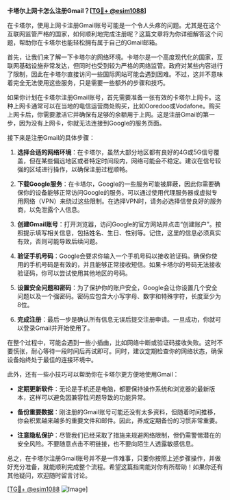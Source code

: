 **卡塔尔上网卡怎么注册Gmail？[[TG💪+ @esim1088](https://t.me/s/esim1088)]**

在卡塔尔，使用上网卡注册Gmail账号可能是一个令人头疼的问题。尤其是在这个互联网监管严格的国家，如何顺利地完成注册呢？这篇文章将为你详细解答这个问题，帮助你在卡塔尔也能轻松拥有属于自己的Gmail邮箱。

首先，让我们来了解一下卡塔尔的网络环境。卡塔尔是一个高度现代化的国家，互联网基础设施非常发达，但同时也受到较为严格的网络监管。政府对某些内容进行了限制，因此在卡塔尔直接访问一些国际网站可能会遇到困难。不过，这并不意味着完全无法使用这些服务，只是需要一些额外的步骤和技巧。

如果你计划在卡塔尔注册Gmail账号，首先需要准备一张有效的卡塔尔上网卡。这种上网卡通常可以在当地的电信运营商处购买，比如Ooredoo或Vodafone。购买上网卡后，你需要激活它并确保有足够的余额用于上网。这是注册Gmail的第一步，因为没有上网卡，你就无法连接到Google的服务页面。

接下来是注册Gmail的具体步骤：

1. **选择合适的网络环境**：在卡塔尔，虽然大部分地区都有良好的4G或5G信号覆盖，但在某些偏远地区或者特定时间段内，网络可能会不稳定。建议在信号较强的区域进行操作，以确保注册过程顺畅。

2. **下载Google服务**：在卡塔尔，Google的一些服务可能被屏蔽，因此你需要确保你的设备能够正常访问Google的服务。可以通过使用代理服务器或虚拟专用网络（VPN）来绕过这些限制。在选择VPN时，请务必选择信誉良好的服务商，以免泄露个人信息。

3. **创建Gmail账号**：打开浏览器，访问Google的官方网站并点击“创建账户”。按照提示填写相关信息，包括姓名、生日、性别等。记住，这里的信息必须真实有效，否则可能导致后续问题。

4. **验证手机号码**：Google会要求你输入一个手机号码以接收验证码。确保你使用的手机号码是有效的，并且能够正常接收短信。如果卡塔尔的号码无法接收验证码，你可以尝试使用其他地区的号码。

5. **设置安全问题和密码**：为了保护你的账户安全，Google会让你设置几个安全问题以及一个强密码。密码应包含大小写字母、数字和特殊字符，长度至少为8位。

6. **完成注册**：最后一步是确认所有信息无误后提交注册申请。一旦成功，你就可以登录Gmail并开始使用了。

在整个过程中，可能会遇到一些小插曲，比如网络中断或验证码接收失败。这时不要慌张，耐心等待一段时间后再试即可。同时，建议定期检查你的网络状态，确保设备始终处于最佳的连接环境中。

此外，还有一些小技巧可以帮助你在卡塔尔更方便地使用Gmail：

- **定期更新软件**：无论是手机还是电脑，都要保持操作系统和浏览器的最新版本，这样可以避免因兼容性问题导致的功能异常。
  
- **备份重要数据**：刚注册的Gmail账号可能还没有太多资料，但随着时间推移，你会积累越来越多的重要文件和邮件。因此，养成定期备份的习惯非常重要。

- **注意隐私保护**：尽管我们已经采取了措施来规避网络限制，但仍需警惕潜在的安全风险。不要随意点击不明链接，也不要向陌生人透露敏感信息。

总之，在卡塔尔注册Gmail账号并不是一件难事，只要你按照上述步骤操作，并做好充分准备，就能顺利完成整个流程。希望这篇指南能对你有所帮助！如果你还有其他疑问，欢迎随时留言讨论。

[[TG💪+ @esim1088](https://t.me/s/esim1088) ![Image](https://i.postimg.cc/4NQfJmqS/Snipaste-2025-05-13-00-14-12.png)]